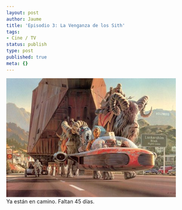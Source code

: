 ```yaml
---
layout: post
author: Jaume
title: 'Episodio 3: La Venganza de los Sith'
tags:
- Cine / TV
status: publish
type: post
published: true
meta: {}
---
```

<img src="../images_posts/starwars.jpg" alt="Star Wars" class="center"/><br />
Ya están en camino. Faltan 45 días. 


